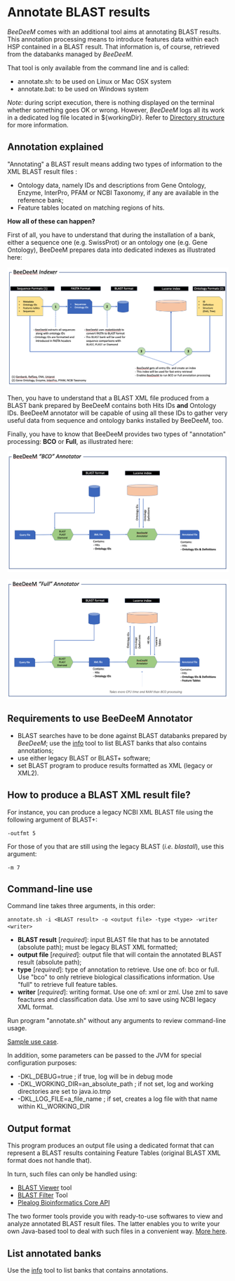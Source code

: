 # Annotate BLAST results

_BeeDeeM_ comes with an additional tool aims at annotating BLAST results. This annotation processing means to introduce features data within each HSP contained in a BLAST result. That information is, of course, retrieved from the databanks managed by _BeeDeeM_.

That tool is only available from the command line and is called:

* annotate.sh: to be used on Linux or Mac OSX system
* annotate.bat: to be used on Windows system

_Note:_ during script execution, there is nothing displayed on the terminal whether something goes OK or wrong. However, _BeeDeeM_ logs all its work in a dedicated log file located in ${workingDir}. Refer to [Directory structure](../installation/directory\_structure.md) for more information.

## Annotation explained

"Annotating" a BLAST result means adding two types of information to the XML BLAST result files :

* Ontology data, namely IDs and descriptions from Gene Ontology, Enzyme, InterPro, PFAM or NCBI Taxonomy, if any are available in the reference bank;
* Feature tables located on matching regions of hits.

**How all of these can happen?**

First of all, you have to understand that during the installation of a bank, either a sequence one (e.g. SwissProt) or an ontology one (e.g. Gene Ontology), BeeDeeM prepares data into dedicated indexes as illustrated here:

![](../.gitbook/assets/beedeem-indexer.png)

Then, you have to understand that a BLAST XML file produced from a BLAST bank prepared by BeeDeeM contains both Hits IDs **and** Ontology IDs. BeeDeeM annotator will be capable of using all these IDs to gather very useful data from sequence and ontology banks installed by BeeDeeM, too.

Finally, you have to know that BeeDeeM provides two types of "annotation" processing: **BCO** or **Full**, as illustrated here:

![](../.gitbook/assets/beedeem-BCO-annotator.png)

![](../.gitbook/assets/beedeem-FULL-annotator.png)

## Requirements to use BeeDeeM Annotator

* BLAST searches have to be done against BLAST databanks prepared by _BeeDeeM_; use the [info](list-banks.md) tool to list BLAST banks that also contains annotations;
* use either legacy BLAST or BLAST+ software;
* set BLAST program to produce results formatted as XML (legacy or XML2).

## How to produce a BLAST XML result file?

For instance, you can produce a legacy NCBI XML BLAST file using the following argument of BLAST+:

```
-outfmt 5
```

For those of you that are still using the legacy BLAST (_i.e. blastall_), use this argument:

```
-m 7
```

## Command-line use

Command line takes three arguments, in this order:

```
annotate.sh -i <BLAST result> -o <output file> -type <type> -writer <writer>
```

* **BLAST result** \[_required_]: input BLAST file that has to be annotated (absolute path); must be legacy BLAST XML formatted;&#x20;
* **output file** \[_required_]: output file that will contain the annotated BLAST result (absolute path);&#x20;
* **type** \[_required_]: type of annotation to retrieve. Use one of: bco or full. Use "bco" to only retrieve biological classifications information. Use "full" to retrieve full feature tables.
* **writer** \[_required_]: writing format. Use one of: xml or zml. Use zml to save feactures and classification data. Use xml to save using NCBI legacy XML format.

Run program "annotate.sh" without any arguments to review command-line usage.

[Sample use case](../installation/test\_install/#annotate-a-blast-result).

In addition, some parameters can be passed to the JVM for special configuration purposes:

* \-DKL\_DEBUG=true ; if true, log will be in debug mode
* \-DKL\_WORKING\_DIR=an\_absolute\_path ; if not set, log and working directories are set to java.io.tmp
* \-DKL\_LOG\_FILE=a\_file\_name ; if set, creates a log file with that name within KL\_WORKING\_DIR

## Output format

This program produces an output file using a dedicated format that can represent a BLAST results containing Feature Tables (original BLAST XML format does not handle that).

In turn, such files can only be handled using:

* [BLAST Viewer](https://github.com/pgdurand/BlastViewer) tool
* [BLAST Filter](https://github.com/pgdurand/BLAST-Filter-Tool) Tool
* [Plealog Bioinformatics Core API](https://github.com/pgdurand/BeeDeeM/wiki/Explore-annotated-BLAST-results)

The two former tools provide you with ready-to-use softwares to view and analyze annotated BLAST result files. The latter enables you to write your own Java-based tool to deal with such files in a convenient way. [More here](https://github.com/pgdurand/BeeDeeM/wiki/Explore-annotated-BLAST-results).

## List annotated banks

Use the [info](list-banks.md) tool to list banks that contains annotations.
